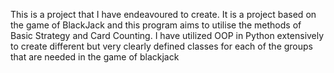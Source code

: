 This is a project that I have endeavoured to create. 
It is a project based on the game of BlackJack and this program aims to utilise the methods of Basic Strategy and Card Counting. 
I have utilized OOP in Python extensively to create different but very clearly defined classes for each of the groups that are needed in the game of blackjack
